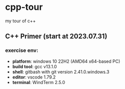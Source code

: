 # cpp-tour
my tour of c++

## C++ Primer (start at 2023.07.31)
### exercise env:
* __platform__: windows 10 22H2 (AMD64 x64-based PC)
* __build tool__: gcc v13.1.0
* __shell__: gitbash with git version 2.41.0.windows.3
* __editor__: vscode 1.79.2
* __terminal__: WindTerm 2.5.0

